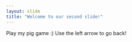 ```yaml
---
layout: slide
title: "Welcome to our second slide!"
---
```

Play my pig game :)
Use the left arrow to go back!
